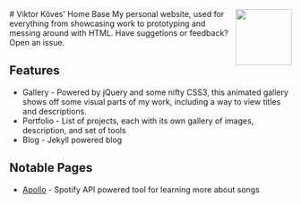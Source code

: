 <img src="images/favicon.ico?raw=true" align="right" width="100">
#  Viktor Köves' Home Base
My personal website, used for everything from showcasing work to prototyping and messing around with HTML. Have suggetions or feedback? Open an issue.

## Features
- Gallery - Powered by jQuery and some nifty CSS3, this animated gallery shows off some visual parts of my work, including a way to view titles and descriptions.
- Portfolio - List of projects, each with its own gallery of images, description, and set of tools
- Blog - Jekyll powered blog

## Notable Pages
- [Apollo](http://viktorkoves.com/apollo) - Spotify API powered tool for learning more about songs
